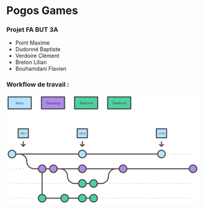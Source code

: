 # Pogos Games 

### Projet FA BUT 3A

- Point Maxime
- Dudonné Baptiste
- Verdoire Clément
- Breton Lilian
- Bouhamdani Flavien

### Workflow de travail : 

![Workflow](./git_workflow.svg)
